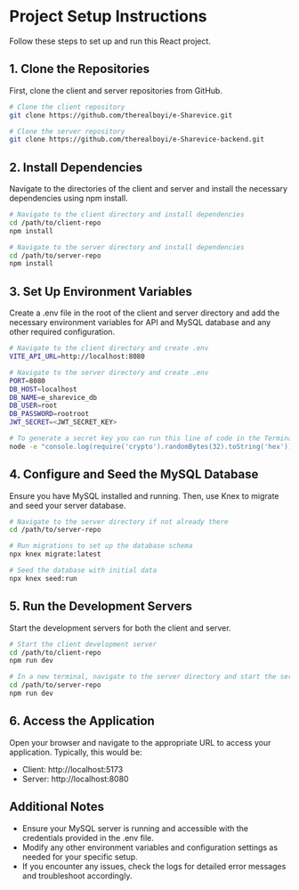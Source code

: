 # Project Setup Instructions

Follow these steps to set up and run this React project.

## 1. Clone the Repositories

First, clone the client and server repositories from GitHub.

```bash
# Clone the client repository
git clone https://github.com/therealboyi/e-Sharevice.git

# Clone the server repository
git clone https://github.com/therealboyi/e-Sharevice-backend.git
```

## 2. Install Dependencies

Navigate to the directories of the client and server and install the necessary dependencies using npm install.

```bash
# Navigate to the client directory and install dependencies
cd /path/to/client-repo
npm install

# Navigate to the server directory and install dependencies
cd /path/to/server-repo
npm install
```

## 3. Set Up Environment Variables

Create a .env file in the root of the client and server directory and add the necessary environment variables for API and MySQL database and any other required configuration.

```bash
# Navigate to the client directory and create .env
VITE_API_URL=http://localhost:8080

# Navigate to the server directory and create .env
PORT=8080
DB_HOST=localhost
DB_NAME=e_sharevice_db
DB_USER=root
DB_PASSWORD=rootroot
JWT_SECRET=<JWT_SECRET_KEY>

# To generate a secret key you can run this line of code in the Terminal:
node -e "console.log(require('crypto').randomBytes(32).toString('hex'));"
```

## 4. Configure and Seed the MySQL Database

Ensure you have MySQL installed and running. Then, use Knex to migrate and seed your server database.

```bash
# Navigate to the server directory if not already there
cd /path/to/server-repo

# Run migrations to set up the database schema
npx knex migrate:latest

# Seed the database with initial data
npx knex seed:run
```

## 5. Run the Development Servers

Start the development servers for both the client and server.

```bash
# Start the client development server
cd /path/to/client-repo
npm run dev

# In a new terminal, navigate to the server directory and start the server
cd /path/to/server-repo
npm run dev
```

## 6. Access the Application

Open your browser and navigate to the appropriate URL to access your application. Typically, this would be:

- Client: http://localhost:5173
- Server: http://localhost:8080

## Additional Notes

- Ensure your MySQL server is running and accessible with the credentials provided in the .env file.
- Modify any other environment variables and configuration settings as needed for your specific setup.
- If you encounter any issues, check the logs for detailed error messages and troubleshoot accordingly.
